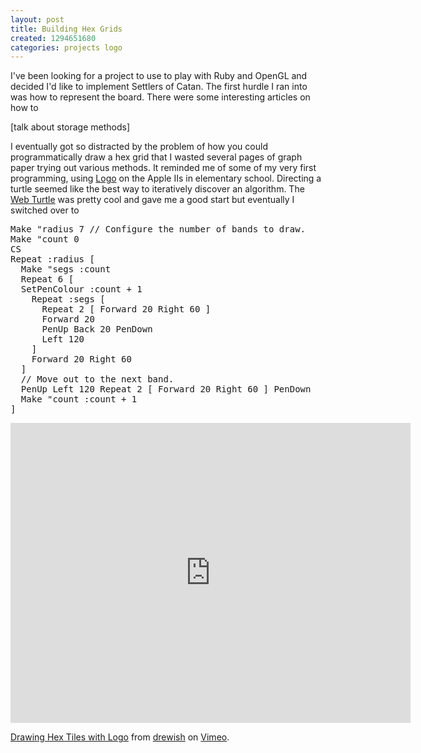 ```yaml
---
layout: post
title: Building Hex Grids
created: 1294651680
categories: projects logo
---
```

I've been looking for a project to use to play with Ruby and OpenGL and decided I'd like to implement Settlers of Catan. The first hurdle I ran into was how to represent the board. There were some interesting articles on how to 

[talk about storage methods]

I eventually got so distracted by the problem of how you could programmatically draw a hex grid that I wasted several pages of graph paper trying out various methods. It reminded me of some of my very first programming, using <a href="http://el.media.mit.edu/logo-foundation/logo/index.html">Logo</a> on the Apple IIs in elementary school. Directing a turtle seemed like the best way to iteratively discover an algorithm. The <a href="http://www.sonic.net/~nbs/webturtle/">Web Turtle</a> was pretty cool and gave me a good start but eventually I switched over to <a href="http://www.alancsmith.co.uk/logo/"></a> 
<pre>
Make "radius 7 // Configure the number of bands to draw.
Make "count 0
CS
Repeat :radius [
  Make "segs :count
  Repeat 6 [
  SetPenColour :count + 1
    Repeat :segs [
      Repeat 2 [ Forward 20 Right 60 ]
      Forward 20 
      PenUp Back 20 PenDown
      Left 120
    ]
    Forward 20 Right 60
  ]
  // Move out to the next band.
  PenUp Left 120 Repeat 2 [ Forward 20 Right 60 ] PenDown
  Make "count :count + 1
]
</pre>

<iframe src="http://player.vimeo.com/video/18616349" width="640" height="480" frameborder="0"></iframe><p><a href="http://vimeo.com/18616349">Drawing Hex Tiles with Logo</a> from <a href="http://vimeo.com/drewish">drewish</a> on <a href="http://vimeo.com">Vimeo</a>.</p>
